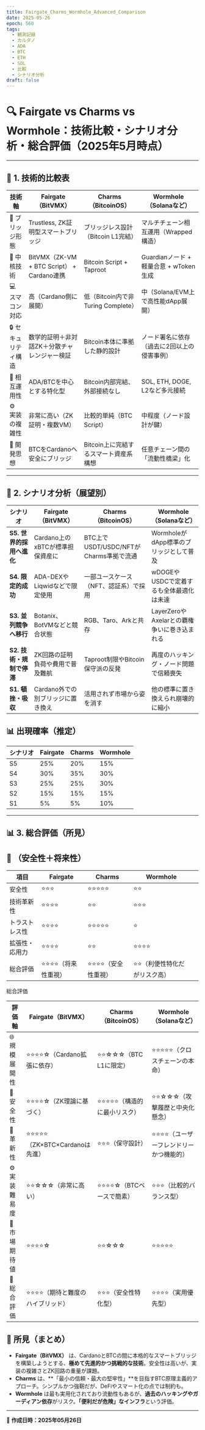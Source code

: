 ```yaml
---
title: Fairgate_Charms_Wormhole_Advanced_Comparison
date: 2025-05-26
epoch: 560
tags:
  - 観測記録
  - カルダノ
  - ADA
  - BTC
  - ETH
  - SOL
  - 比較
  - シナリオ分析
draft: false
---
```


# 🔍 Fairgate vs Charms vs Wormhole：技術比較・シナリオ分析・総合評価（2025年5月時点）

---

## 🧪 1. 技術的比較表

| 技術軸 | **Fairgate（BitVMX）** | **Charms（BitcoinOS）** | **Wormhole（Solanaなど）** |
|--------|--------------------------|--------------------------|-----------------------------|
| 🌉 ブリッジ形態 | Trustless, ZK証明型スマートブリッジ | ブリッジレス設計（Bitcoin L1完結） | マルチチェーン相互運用（Wrapped構造） |
| 🔧 中核技術 | BitVMX（ZK-VM + BTC Script） + Cardano連携 | Bitcoin Script + Taproot | Guardianノード + 軽量合意 + wToken生成 |
| 💻 スマコン対応 | 高（Cardano側に展開） | 低（Bitcoin内で非Turing Complete） | 中（Solana/EVM上で高性能dApp展開） |
| 🔒 セキュリティ構造 | 数学的証明＋非対話ZK＋分散チャレンジャー検証 | Bitcoin本体に準拠した静的設計 | ノード署名に依存（過去に2回以上の侵害事例） |
| 🔄 相互運用性 | ADA/BTCを中心とする特化型 | Bitcoin内部完結、外部接続なし | SOL, ETH, DOGE, L2など多元接続 |
| ⚙️ 実装の複雑性 | 非常に高い（ZK証明・複数VM） | 比較的単純（BTC Script） | 中程度（ノード設計が鍵） |
| 🧠 開発思想 | BTCをCardanoへ安全にブリッジ | Bitcoin上に完結するスマート資産系構想 | 任意チェーン間の「流動性橋梁」化 |

---

## 🔮 2. シナリオ分析（展望別）

| シナリオ | Fairgate（BitVMX） | Charms（BitcoinOS） | Wormhole（Solanaなど） |
|----------|---------------------|----------------------|-------------------------|
| **S5. 世界的採用へ進化** | Cardano上のxBTCが標準担保資産に | BTC上でUSDT/USDC/NFTがCharms準拠で流通 | WormholeがdApp標準のブリッジとして普及 |
| **S4. 限定的成功** | ADA-DEXやLiqwidなどで限定使用 | 一部ユースケース（NFT、認証系）で採用 | wDOGEやUSDCで定着するも全体最適化は未達 |
| **S3. 並列競争へ移行** | Botanix、BotVMなどと競合状態 | RGB、Taro、Arkと共存 | LayerZeroやAxelarとの覇権争いに巻き込まれる |
| **S2. 技術・規制で停滞** | ZK回路の証明負荷や費用で普及難航 | Taproot制限やBitcoin保守派の反発 | 再度のハッキング・ノード問題で信頼喪失 |
| **S1. 頓挫・吸収** | Cardano外での別ブリッジに置き換え | 活用されず市場から姿を消す | 他の標準に置き換えられ崩壊的に縮小 |

## 📊 出現確率（推定）

| シナリオ | Fairgate | Charms | Wormhole |
|----------|----------|--------|----------|
| S5 | 25% | 20% | 15% |
| S4 | 30% | 35% | 30% |
| S3 | 25% | 25% | 30% |
| S2 | 15% | 15% | 15% |
| S1 | 5%  | 5%  | 10% |

---

## 📊 3. 総合評価（所見）

## 🏁 （安全性＋将来性）

| 項目      | Fairgate    | Charms      | Wormhole        |     |
| ------- | ----------- | ----------- | --------------- | --- |
| 安全性     | ⭐⭐⭐         | ⭐⭐⭐⭐⭐       | ⭐⭐              |     |
| 技術革新性   | ⭐⭐⭐⭐        | ⭐⭐          | ⭐⭐⭐             |     |
| トラストレス性 | ⭐⭐⭐⭐        | ⭐⭐⭐⭐⭐       | ⭐               |     |
| 拡張性・応用力 | ⭐⭐⭐⭐        | ⭐⭐          | ⭐⭐⭐⭐            |     |
| 総合評価    | ⭐⭐⭐⭐（将来性重視） | ⭐⭐⭐⭐（安全性重視） | ⭐⭐（利便性特化だがリスク高） |     |

総合評価

| 評価軸 | Fairgate（BitVMX） | Charms（BitcoinOS） | Wormhole（Solanaなど） |
|--------|----------------------|----------------------|-------------------------|
| 🌐 規模展開性 | ⭐⭐⭐⭐☆（Cardano拡張に依存） | ⭐⭐☆☆☆（BTC L1に限定） | ⭐⭐⭐⭐⭐（クロスチェーンの本命） |
| 🔐 安全性 | ⭐⭐⭐⭐☆（ZK理論に基づく） | ⭐⭐⭐⭐⭐（構造的に最小リスク） | ⭐⭐☆☆☆（攻撃履歴と中央化懸念） |
| 🧠 革新性 | ⭐⭐⭐⭐⭐（ZK×BTC×Cardanoは先進） | ⭐⭐⭐（保守設計） | ⭐⭐⭐⭐（ユーザーフレンドリーかつ機能的） |
| ⚙️ 実装難易度 | ⭐⭐☆☆☆（非常に高い） | ⭐⭐⭐⭐☆（BTCベースで簡素） | ⭐⭐⭐（比較的バランス型） |
| 💬 市場期待値 | ⭐⭐⭐⭐☆ | ⭐⭐☆☆☆ | ⭐⭐⭐⭐⭐ |
| 🏁 総合評価 | ⭐⭐⭐⭐（期待と難度のハイブリッド） | ⭐⭐⭐（安全性特化型） | ⭐⭐⭐⭐（実用優先型） |


## 📣 所見（まとめ）

- **Fairgate（BitVMX）** は、CardanoとBTCの間に本格的なスマートブリッジを構築しようとする、**極めて先進的かつ挑戦的な技術**。安全性は高いが、実装の複雑さとZK回路の重量が課題。
- **Charms** は、**「最小の信頼・最大の堅牢性」**を目指すBTC原理主義的アプローチ。シンプルかつ強靭だが、DeFiやスマート化の点では制約も。
- **Wormhole** は最も実用化されており流動性もあるが、**過去のハッキングやガーディアン依存**がリスク。**「便利だが危険」なインフラ**という評価。

---

📄 **作成日時：2025年05月26日**
